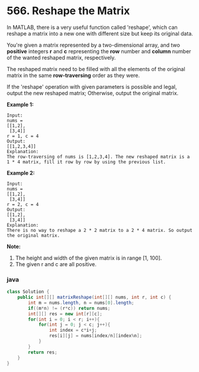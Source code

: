 # 566. Reshape the Matrix

In MATLAB, there is a very useful function called 'reshape', which can reshape a matrix into a new one with different size but keep its original data.

You're given a matrix represented by a two-dimensional array, and two **positive** integers **r** and **c** representing the **row** number and **column** number of the wanted reshaped matrix, respectively.

The reshaped matrix need to be filled with all the elements of the original matrix in the same **row-traversing** order as they were.

If the 'reshape' operation with given parameters is possible and legal, output the new reshaped matrix; Otherwise, output the original matrix.

**Example 1:**

```
Input: 
nums = 
[[1,2],
 [3,4]]
r = 1, c = 4
Output: 
[[1,2,3,4]]
Explanation:
The row-traversing of nums is [1,2,3,4]. The new reshaped matrix is a 1 * 4 matrix, fill it row by row by using the previous list.
```



**Example 2:**

```
Input: 
nums = 
[[1,2],
 [3,4]]
r = 2, c = 4
Output: 
[[1,2],
 [3,4]]
Explanation:
There is no way to reshape a 2 * 2 matrix to a 2 * 4 matrix. So output the original matrix.
```



**Note:**

1. The height and width of the given matrix is in range [1, 100].
2. The given r and c are all positive.

### java

```java
class Solution {
    public int[][] matrixReshape(int[][] nums, int r, int c) {
        int m = nums.length, n = nums[0].length;
        if((m*n) != (r*c)) return nums;
        int[][] res = new int[r][c];
        for(int i = 0; i < r; i++){
            for(int j = 0; j < c; j++){
                int index = c*i+j;
                res[i][j] = nums[index/n][index%n];
            }
        }
        return res;
    }
}
```

